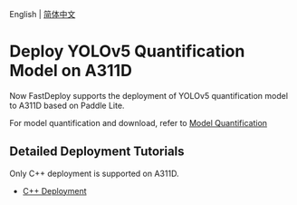 English | [简体中文](README_CN.md)
# Deploy YOLOv5 Quantification Model on A311D
Now FastDeploy supports the deployment of YOLOv5 quantification model to A311D based on Paddle Lite.

For model quantification and download, refer to [Model Quantification](../quantize/README.md)


## Detailed Deployment Tutorials

Only C++ deployment is supported on A311D.

- [C++ Deployment](cpp)
